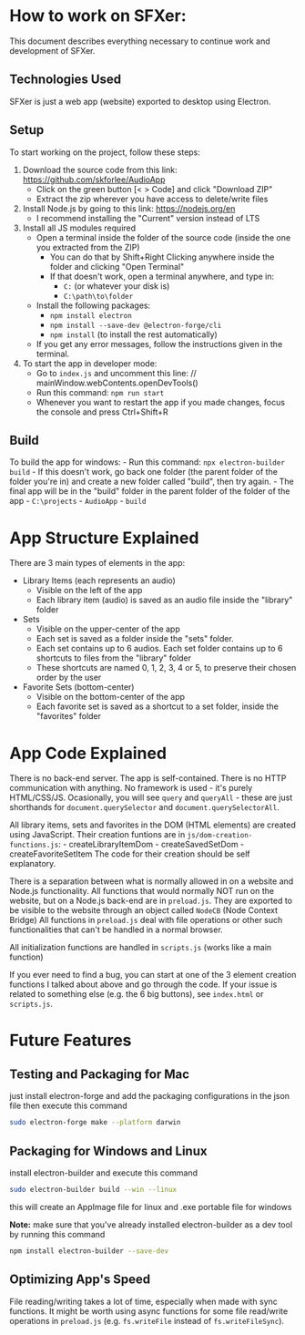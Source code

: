 # How to work on SFXer:

This document describes everything necessary to continue work and development of SFXer.

## Technologies Used

SFXer is just a web app (website) exported to desktop using Electron.

## Setup

To start working on the project, follow these steps:

1. Download the source code from this link: https://github.com/skforlee/AudioApp
   - Click on the green button [< > Code] and click "Download ZIP"
   - Extract the zip wherever you have access to delete/write files
2. Install Node.js by going to this link: https://nodejs.org/en
   - I recommend installing the "Current" version instead of LTS
3. Install all JS modules required
   - Open a terminal inside the folder of the source code (inside the one you extracted from the ZIP)
     - You can do that by Shift+Right Clicking anywhere inside the folder and clicking "Open Terminal"
     - If that doesn't work, open a terminal anywhere, and type in:
       - `C:` (or whatever your disk is)
       - `C:\path\to\folder`
   - Install the following packages:
     - `npm install electron`
     - `npm install --save-dev @electron-forge/cli`
     - `npm install` (to install the rest automatically)
   - If you get any error messages, follow the instructions given in the terminal.
4. To start the app in developer mode:
   - Go to `index.js` and uncomment this line: // mainWindow.webContents.openDevTools()
   - Run this command: `npm run start`
   - Whenever you want to restart the app if you made changes, focus the console and press Ctrl+Shift+R

## Build

To build the app for windows: - Run this command: `npx electron-builder build` - If this doesn't work, go back one folder (the parent folder of the folder you're in) and create a new folder called "build", then try again. - The final app will be in the "build" folder in the parent folder of the folder of the app - `C:\projects` - `AudioApp` - `build`

# App Structure Explained

There are 3 main types of elements in the app:

- Library Items (each represents an audio)
  - Visible on the left of the app
  - Each library item (audio) is saved as an audio file inside the "library" folder
- Sets
  - Visible on the upper-center of the app
  - Each set is saved as a folder inside the "sets" folder.
  - Each set contains up to 6 audios. Each set folder contains up to 6 shortcuts to files from the "library" folder
  - These shortcuts are named 0, 1, 2, 3, 4 or 5, to preserve their chosen order by the user
- Favorite Sets (bottom-center)
  - Visible on the bottom-center of the app
  - Each favorite set is saved as a shortcut to a set folder, inside the "favorites" folder

# App Code Explained

There is no back-end server. The app is self-contained.
There is no HTTP communication with anything.
No framework is used - it's purely HTML/CSS/JS.
Ocasionally, you will see `query` and `queryAll` - these are just shorthands for `document.querySelector` and `document.querySelectorAll`.

All library items, sets and favorites in the DOM (HTML elements) are created using JavaScript.
Their creation funtions are in `js/dom-creation-functions.js`: - createLibraryItemDom - createSavedSetDom - createFavoriteSetItem
The code for their creation should be self explanatory.

There is a separation between what is normally allowed in on a website and Node.js functionality.
All functions that would normally NOT run on the website, but on a Node.js back-end are in `preload.js`.
They are exported to be visible to the website through an object called `NodeCB` (Node Context Bridge)
All functions in `preload.js` deal with file operations or other such functionalities that can't be handled in a normal browser.

All initialization functions are handled in `scripts.js` (works like a main function)

If you ever need to find a bug, you can start at one of the 3 element creation functions I talked about above and go through the code.
If your issue is related to something else (e.g. the 6 big buttons), see `index.html` or `scripts.js`.

# Future Features

## Testing and Packaging for Mac

just install electron-forge and add the packaging configurations in the json file then execute this command

```bash
sudo electron-forge make --platform darwin
```

## Packaging for Windows and Linux

install electron-builder and execute this command

```bash
sudo electron-builder build --win --linux
```
this will create an AppImage file for linux and .exe portable file for windows

**Note:** make sure that you've already installed electron-builder as a dev tool by running this command

```bash
npm install electron-builder --save-dev
```

## Optimizing App's Speed

File reading/writing takes a lot of time, especially when made with sync functions.
It might be worth using async functions for some file read/write operations in `preload.js` (e.g. `fs.writeFile` instead of `fs.writeFileSync`).
